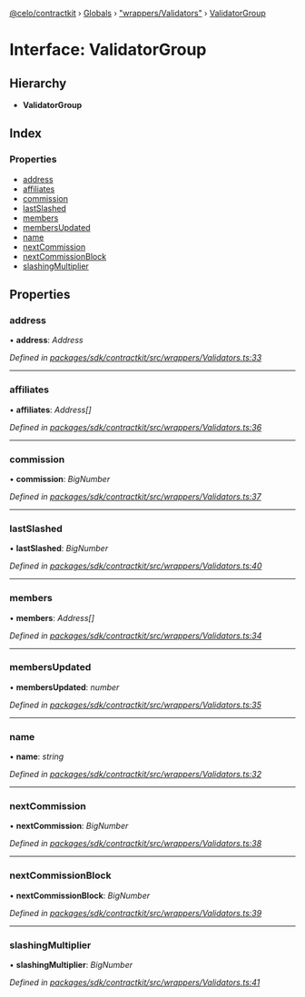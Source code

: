[@celo/contractkit](../README.md) › [Globals](../globals.md) › ["wrappers/Validators"](../modules/_wrappers_validators_.md) › [ValidatorGroup](_wrappers_validators_.validatorgroup.md)

# Interface: ValidatorGroup

## Hierarchy

* **ValidatorGroup**

## Index

### Properties

* [address](_wrappers_validators_.validatorgroup.md#address)
* [affiliates](_wrappers_validators_.validatorgroup.md#affiliates)
* [commission](_wrappers_validators_.validatorgroup.md#commission)
* [lastSlashed](_wrappers_validators_.validatorgroup.md#lastslashed)
* [members](_wrappers_validators_.validatorgroup.md#members)
* [membersUpdated](_wrappers_validators_.validatorgroup.md#membersupdated)
* [name](_wrappers_validators_.validatorgroup.md#name)
* [nextCommission](_wrappers_validators_.validatorgroup.md#nextcommission)
* [nextCommissionBlock](_wrappers_validators_.validatorgroup.md#nextcommissionblock)
* [slashingMultiplier](_wrappers_validators_.validatorgroup.md#slashingmultiplier)

## Properties

###  address

• **address**: *Address*

*Defined in [packages/sdk/contractkit/src/wrappers/Validators.ts:33](https://github.com/celo-org/celo-monorepo/blob/master/packages/sdk/contractkit/src/wrappers/Validators.ts#L33)*

___

###  affiliates

• **affiliates**: *Address[]*

*Defined in [packages/sdk/contractkit/src/wrappers/Validators.ts:36](https://github.com/celo-org/celo-monorepo/blob/master/packages/sdk/contractkit/src/wrappers/Validators.ts#L36)*

___

###  commission

• **commission**: *BigNumber*

*Defined in [packages/sdk/contractkit/src/wrappers/Validators.ts:37](https://github.com/celo-org/celo-monorepo/blob/master/packages/sdk/contractkit/src/wrappers/Validators.ts#L37)*

___

###  lastSlashed

• **lastSlashed**: *BigNumber*

*Defined in [packages/sdk/contractkit/src/wrappers/Validators.ts:40](https://github.com/celo-org/celo-monorepo/blob/master/packages/sdk/contractkit/src/wrappers/Validators.ts#L40)*

___

###  members

• **members**: *Address[]*

*Defined in [packages/sdk/contractkit/src/wrappers/Validators.ts:34](https://github.com/celo-org/celo-monorepo/blob/master/packages/sdk/contractkit/src/wrappers/Validators.ts#L34)*

___

###  membersUpdated

• **membersUpdated**: *number*

*Defined in [packages/sdk/contractkit/src/wrappers/Validators.ts:35](https://github.com/celo-org/celo-monorepo/blob/master/packages/sdk/contractkit/src/wrappers/Validators.ts#L35)*

___

###  name

• **name**: *string*

*Defined in [packages/sdk/contractkit/src/wrappers/Validators.ts:32](https://github.com/celo-org/celo-monorepo/blob/master/packages/sdk/contractkit/src/wrappers/Validators.ts#L32)*

___

###  nextCommission

• **nextCommission**: *BigNumber*

*Defined in [packages/sdk/contractkit/src/wrappers/Validators.ts:38](https://github.com/celo-org/celo-monorepo/blob/master/packages/sdk/contractkit/src/wrappers/Validators.ts#L38)*

___

###  nextCommissionBlock

• **nextCommissionBlock**: *BigNumber*

*Defined in [packages/sdk/contractkit/src/wrappers/Validators.ts:39](https://github.com/celo-org/celo-monorepo/blob/master/packages/sdk/contractkit/src/wrappers/Validators.ts#L39)*

___

###  slashingMultiplier

• **slashingMultiplier**: *BigNumber*

*Defined in [packages/sdk/contractkit/src/wrappers/Validators.ts:41](https://github.com/celo-org/celo-monorepo/blob/master/packages/sdk/contractkit/src/wrappers/Validators.ts#L41)*

